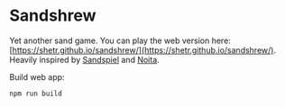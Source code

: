 # Sandshrew

Yet another sand game. You can play the web version here: [https://shetr.github.io/sandshrew/](https://shetr.github.io/sandshrew/). Heavily inspired by [Sandspiel](https://github.com/MaxBittker/sandspiel) and [Noita](https://noitagame.com/).

Build web app:

```bash
npm run build
```